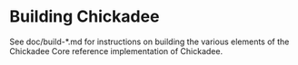 Building Chickadee
================

See doc/build-*.md for instructions on building the various
elements of the Chickadee Core reference implementation of Chickadee.

